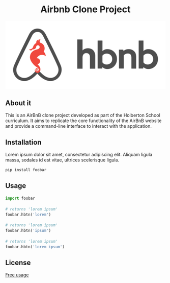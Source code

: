 <h1 align="center"> Airbnb Clone Project </h1>

<img src="./65f4a1dd9c51265f49d0.png">

<h2> About it </h2>

This is an AirBnB clone project developed as part of the Holberton School curriculum. It aims to replicate the core functionality of the AirBnB website and provide a command-line interface to interact with the application.

## Installation

Lorem ipsum dolor sit amet, consectetur adipiscing elit. Aliquam ligula massa, sodales id est vitae, ultrices scelerisque ligula.

```bash
pip install foobar
```

## Usage

```python
import foobar

# returns 'lorem ipsum'
foobar.hbtn('lorem')

# returns 'lorem ipsum'
foobar.hbtn('ipsum')

# returns 'lorem ipsum'
foobar.hbtn('lorem ipsum')
```


## License

[Free usage](https://github.com/IsmaelMolina-code/holbertonschool-AirBnB_clone)
